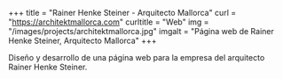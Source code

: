 +++
title = "Rainer Henke Steiner - Arquitecto Mallorca"
curl = "https://architektmallorca.com"
curltitle = "Web"
img = "/images/projects/architektmallorca.jpg"
imgalt = "Página web de Rainer Henke Steiner, Arquitecto Mallorca"
+++

Diseño y desarrollo de una página web para la empresa del arquitecto Rainer Henke Steiner.